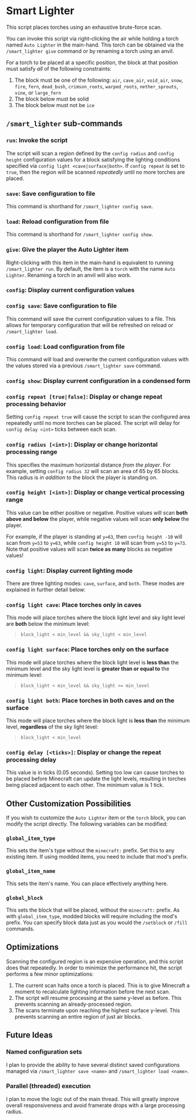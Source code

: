 # Smart Lighter

This script places torches using an exhaustive brute-force scan.

You can invoke this script via right-clicking the air while holding a torch
named `Auto Lighter` in the main-hand. This torch can be obtained via the
`/smart_lighter give` command or by renaming a torch using an anvil.

For a torch to be placed at a specific position, the block at that position
must satisfy _all_ of the following constraints:

1. The block must be one of the following: `air`, `cave_air`, `void_air`,
`snow`, `fire`, `fern`, `dead_bush`, `crimson_roots`, `warped_roots`,
`nether_sprouts`, `vine`, or `large_fern`
2. The block below must be solid
3. The block below must not be `ice`

## `/smart_lighter` sub-commands

### `run`: Invoke the script

The script will scan a region defined by the `config radius` and `config
height` configuration values for a block satisfying the lighting conditions
specified via `config light <cave|surface|both>`. If `config repeat` is set to
`true`, then the region will be scanned _repeatedly_ until no more torches are
placed.

### `save`: Save configuration to file

This command is shorthand for `/smart_lighter config save`.

### `load`: Reload configuration from file

This command is shorthand for `/smart_lighter config show`.

### `give`: Give the player the Auto Lighter item

Right-clicking with this item in the main-hand is equivalent to running
`/smart_lighter run`. By default, the item is a `torch` with the name
`Auto Lighter`. Renaming a torch in an anvil will also work.

### `config`: Display current configuration values

### `config save`: Save configuration to file

This command will save the current configuration values to a file. This allows
for temporary configuration that will be refreshed on reload or
`/smart_lighter load`.

### `config load`: Load configuration from file

This command will load and overwrite the current configuration values with the
values stored via a previous `/smart_lighter save` command.

### `config show`: Display current configuration in a condensed form

### `config repeat [true|false]`: Display or change repeat processing behavior

Setting `config repeat true` will cause the script to scan the configured area
repeatedly until no more torches can be placed. The script will delay for
`config delay <int>` ticks between each scan.

### `config radius [<int>]`: Display or change horizontal processing range

This specifies the maximum horizontal distance _from the player_. For example,
setting `config radius 32` will scan an area of 65 by 65 blocks. This radius is
_in addition to_ the block the player is standing on.

### `config height [<int>]`: Display or change vertical processing range

This value can be either positive or negative. Positive values will scan __both
above and below__ the player, while negative values will scan __only below__
the player.

For example, if the player is standing at `y=63`, then `config height -10` will
scan from `y=53` to `y=63`, while `config height 10` will scan from `y=53` to
`y=73`. Note that positive values will scan __twice as many__ blocks as
negative values!

### `config light`: Display current lighting mode

There are three lighting modes: `cave`, `surface`, and `both`. These modes are
explained in further detail below:

### `config light cave`: Place torches only in caves

This mode will place torches where the block light level and sky light level
are __both__ below the minimum level:

> `block_light < min_level && sky_light < min_level`

### `config light surface`: Place torches only on the surface

This mode will place torches where the block light level is __less than__ the
minimum level and the sky light level is __greater than or equal to__ the
minimum level:

> `block_light < min_level && sky_light >= min_level`

### `config light both`: Place torches in both caves and on the surface

This mode will place torches where the block light is __less than__ the minimum
level, __regardless__ of the sky light level:

> `block_light < min_level`

### `config delay [<ticks>]`: Display or change the repeat processing delay

This value is in ticks (0.05 seconds). Setting too low can cause torches to be
placed before Minecraft can update the light levels, resulting in torches being
placed adjacent to each other. The minimum value is 1 tick.

## Other Customization Possibilities

If you wish to customize the `Auto Lighter` item or the `torch` block, you can
modify the script directly. The following variables can be modified:

### `global_item_type`

This sets the item's type without the `minecraft:` prefix. Set this to any
existing item. If using modded items, you need to include that mod's prefix.

### `global_item_name`

This sets the item's name. You can place effectively anything here.

### `global_block`

This sets the block that will be placed, without the `minecraft:` prefix. As
with `global_item_type`, modded blocks will require including the mod's prefix.
You can specify block data just as you would the `/setblock` or `/fill`
commands.

## Optimizations

Scanning the configured region is an expensive operation, and this script does
that repeatedly. In order to minimize the performance hit, the script performs
a few minor optimizations:

1. The current scan halts once a torch is placed. This is to give Minecraft a
moment to recalculate lighting information before the next scan.
2. The script will resume processing at the same y-level as before. This
prevents scanning an already-processed region.
3. The scans terminate upon reaching the highest surface y-level. This prevents
scanning an entire region of just air blocks.

## Future Ideas

### Named configuration sets

I plan to provide the ability to have several distinct saved configurations
managed via `/smart_lighter save <name>` and `/smart_lighter load <name>`.

### Parallel (threaded) execution

I plan to move the logic out of the main thread. This will greatly improve
overall responsiveness and avoid framerate drops with a large processing
radius.

